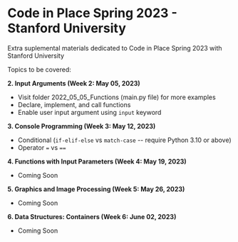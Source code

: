 # Code in Place Spring 2023 - Stanford University

Extra suplemental materials dedicated to Code in Place Spring 2023 with Stanford University

Topics to be covered:

<b>2. Input Arguments (Week 2: May 05, 2023)</b>
  
  - Visit folder 2022\_05\_05_Functions (main.py file) for more examples
  - Declare, implement, and call functions
  - Enable user input argument using `input` keyword  

<b>3. Console Programming (Week 3: May 12, 2023)</b>

  - Conditional (`if-elif-else` vs `match-case` -- require Python 3.10 or above)
  - Operator `=` vs `==`

<b>4. Functions with Input Parameters (Week 4: May 19, 2023)</b>

  - Coming Soon


<b>5. Graphics and Image Processing (Week 5: May 26, 2023)</b>

  - Coming Soon

<b>6. Data Structures: Containers (Week 6: June 02, 2023)</b>

  - Coming Soon
